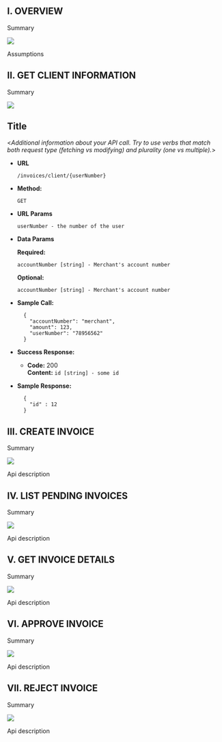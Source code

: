 ## I.  OVERVIEW  ##

Summary

![](./diagrams/getSenderDetails.png)

Assumptions

## II.  GET CLIENT INFORMATION  ##

Summary

![](./diagrams/getSenderDetails.png)

**Title**
----
  <_Additional information about your API call. Try to use verbs that match both request type (fetching vs modifying) and plurality (one vs multiple)._>

* **URL**

  `/invoices/client/{userNumber}`

* **Method:**

  `GET`

*  **URL Params**

   `userNumber - the number of the user`

* **Data Params**

  **Required:**

   `accountNumber [string] - Merchant's account number`

   **Optional:**

   `accountNumber [string] - Merchant's account number`

* **Sample Call:**

  ```
    {
      "accountNumber": "merchant",
      "amount": 123,
      "userNumber": "78956562"
    }
  ```

* **Success Response:**

  * **Code:** 200 <br />
    **Content:**
      `id [string] - some id`

* **Sample Response:**

  ```
    {
      "id" : 12
    }
  ```


## III.  CREATE INVOICE  ##

Summary

![](./diagrams/getSenderDetails.png)

Api description

## IV.  LIST PENDING INVOICES  ##

Summary

![](./diagrams/getSenderDetails.png)

Api description

## V.  GET INVOICE DETAILS  ##

Summary

![](./diagrams/getSenderDetails.png)

Api description

## VI.  APPROVE INVOICE  ##

Summary

![](./diagrams/getSenderDetails.png)

Api description

## VII.  REJECT INVOICE  ##

Summary

![](./diagrams/getSenderDetails.png)

Api description
